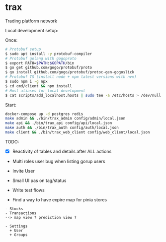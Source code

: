 # trax

Trading platform network

Local development setup:

Once:

```sh
# Protobuf setup
$ sudo apt install -y protobuf-compiler
# Protobuf golang with gogoproto
$ export PATH=$PATH:$GOPATH/bin
$ go get github.com/gogo/protobuf/proto
$ go install github.com/gogo/protobuf/protoc-gen-gogoslick
# Protobuf TS (install node + npm latest versions with nvm)
$ sudo npm i -g npx
$ cd cmd/client && npm install
# Host aliases for local development
$ cat scripts/add_localhost.hosts | sudo tee -a /etc/hosts > /dev/null
```

Start:

```sh
docker-compose up -d postgres redis
make admin && ./bin/trax_admin config/admin/local.json
make api && ./bin/trax_api config/api/local.json
make auth && ./bin/trax_auth config/auth/local.json
make client && ./bin/trax_web_client config/web_client/local.json
```

TODO:

- [x] Reactivity of tables and details after ALL actions
- Multi roles user bug when listing gorup users
- Invite User
- Small UI pas on tag/status
- Write test flows

- Find a way to have expire map for pinia stores

```
- Stocks
- Transactions
--> map view ? prediction view ?

- Settings
  + User
  + Groups

```
